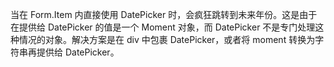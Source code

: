 当在 Form.Item 内直接使用 DatePicker 时，会疯狂跳转到未来年份。这是由于在提供给 DatePicker 的值是一个 Moment 对象，而 DatePicker 不是专门处理这种情况的对象。解决方案是在 div 中包裹 DatePicker，或者将 moment 转换为字符串再提供给 DatePicker。
